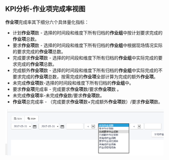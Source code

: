 ## KPI分析-作业项完成率视图
**作业项**完成率其下细分六个具体量化指标：

* 计划**作业项**数 - 选择的时间段和维度下所有归档的**作业组**中按计划要求完成的**作业项**总数。 
* 要求**作业项**数 - 选择的时间段和维度下所有归档的**作业组**中根据现场情况实际的要求完成的**作业项**总数。
* 完成要求**作业项**数 - 选择的时间段和维度下所有归档的**作业组**中实际完成的要求完成的**作业项**总数。 
* 完成额外**作业项**数 - 选择的时间段和维度下所有归档的**作业组**中实际完成的不要求完成的**作业项**总数，按需完成的**作业项**全部计算为完成的额外**作业项**。 
* 未完成**作业项**数-选择的时间段和维度下所有归档的**作业组**中。
* 要求**作业项**完成率 - 完成要求**作业项**数/要求**作业项**数 。 
* 未完成**作业项**率-未完成**作业**数/要求**作业项**数。
* **作业项**总完成率 - （完成要求**作业项**数+完成额外**作业项**数）/要求**作业项**数。

![](./images/按钮说明10.png)